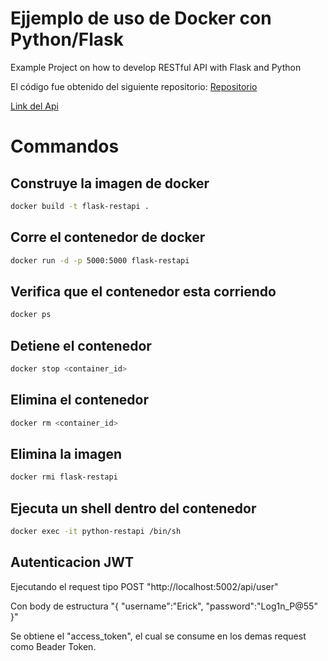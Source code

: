 # Ejjemplo de uso de Docker con Python/Flask

Example Project on how to develop RESTful API with Flask and Python

El código fue obtenido del siguiente repositorio: [Repositorio](https://github.com/bbachi/python-flask-restapi.git)

[Link del Api](http://127.0.0.1:5000/api/tasks)

# Commandos 

## Construye la imagen de docker

``` bash
docker build -t flask-restapi .
```

## Corre el contenedor de docker
``` bash
docker run -d -p 5000:5000 flask-restapi
```

## Verifica que el contenedor esta corriendo
``` bash
docker ps
```

## Detiene el contenedor
``` bash
docker stop <container_id>
```

## Elimina el contenedor
``` bash
docker rm <container_id>
```

## Elimina la imagen
``` bash
docker rmi flask-restapi
```

## Ejecuta un shell dentro del contenedor
``` bash
docker exec -it python-restapi /bin/sh
```

## Autenticacion JWT

Ejecutando el request tipo POST "http://localhost:5002/api/user"

Con body de estructura "{
    "username":"Erick",
    "password":"Log1n_P@55"
}"

Se obtiene el "access_token", el cual se consume en los demas request como Beader Token.